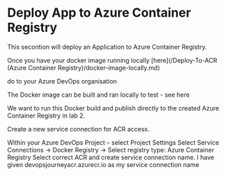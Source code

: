 #  Deploy App to Azure Container Registry # 

This secontion will deploy an Application to Azure Container Registry.

Once you have your docker image running locally [here](/Deploy-To-ACR (Azure Container Registry)/docker-image-locally.md)

do to your Azure DevOps organisation



The Docker image can be built and ran locally to test - see here

We want to run this Docker build and publish directly to the created Azure Container Registry in lab 2.

Create a new service connection for ACR access.

Within your Azure DevOps Project – select Project Settings
Select Service Connections -> Docker Registry -> Select registry type: Azure Container Registry
Select correct ACR and create service connection name. I have given devopsjourneyacr.azurecr.io as my service connection name




